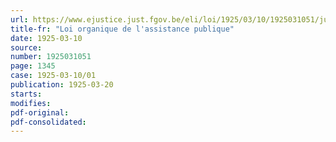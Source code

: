 ```yaml
---
url: https://www.ejustice.just.fgov.be/eli/loi/1925/03/10/1925031051/justel
title-fr: "Loi organique de l'assistance publique"
date: 1925-03-10
source:
number: 1925031051
page: 1345
case: 1925-03-10/01
publication: 1925-03-20
starts:
modifies:
pdf-original:
pdf-consolidated:
---
```


